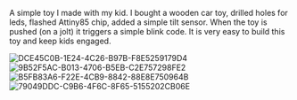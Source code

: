 A simple toy I made with my kid.
I bought a wooden car toy, drilled holes for leds, flashed Attiny85 chip, added a simple tilt sensor.
When the toy is pushed (on a jolt) it triggers a simple blink code.
It is very easy to build this toy and keep kids engaged.

![DCE45C0B-1E24-4C26-B97B-F8E5259179D4](https://user-images.githubusercontent.com/86169204/181388829-a797d055-67de-41d2-b925-b08702ac4f2b.JPEG)
![9B52F5AC-B013-4706-B5EB-C2E757298FE2](https://user-images.githubusercontent.com/86169204/181388852-ae1c7de2-7d51-47f7-ac80-55647855104e.JPEG)
![B5FB83A6-F22E-4CB9-8842-88E8E750964B](https://user-images.githubusercontent.com/86169204/181388863-2e8a856e-2b6b-4550-8698-3da669095097.JPEG)
![79049DDC-C9B6-4F6C-8F65-5155202CB06E](https://user-images.githubusercontent.com/86169204/181388867-8785ab27-dcaf-48bd-95ae-fae7c9926e6b.JPEG)
